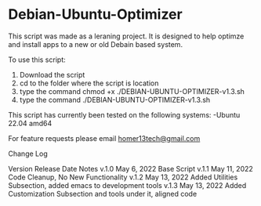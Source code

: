 # Debian-Ubuntu-Optimizer

This script was made as a leraning project.
It is designed to help optimze and install apps to a new or old Debain based system.

To use this script:
1. Download the script
2. cd to the folder where the script is location
3. type the command chmod +x ./DEBIAN-UBUNTU-OPTIMIZER-v1.3.sh
4. type the command ./DEBIAN-UBUNTU-OPTIMIZER-v1.3.sh

This script has currently been tested on the following systems:
-Ubuntu 22.04 amd64

For feature requests please email homer13tech@gmail.com

Change Log

Version       Release Date        Notes
v.1.0         May 6, 2022         Base Script
v.1.1         May 11, 2022        Code Cleanup, No New Functionality
v.1.2         May 13, 2022        Added Utilities Subsection, added emacs to development tools
v.1.3         May 13, 2022        Added Customization Subsection and tools under it, aligned code

